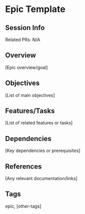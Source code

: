 # Epic Template

## Session Info
Related PRs: N/A

## Overview
[Epic overview/goal]

## Objectives
[List of main objectives]

## Features/Tasks
[List of related features or tasks]

## Dependencies
[Key dependencies or prerequisites]

## References
[Any relevant documentation/links]

## Tags
epic, [other-tags]